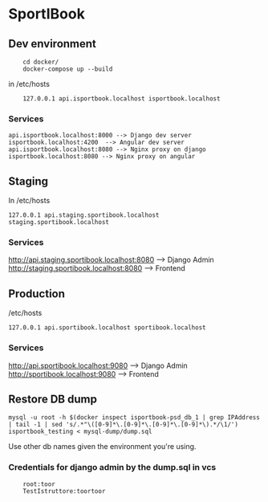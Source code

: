 # SportIBook

## Dev environment

```
    cd docker/
    docker-compose up --build
```

in /etc/hosts

```
    127.0.0.1 api.isportbook.localhost isportbook.localhost
```

### Services

    api.isportbook.localhost:8000 --> Django dev server
    isportbook.localhost:4200  --> Angular dev server
    api.isportbook.localhost:8080 --> Nginx proxy on django
    isportbook.localhost:8080 --> Nginx proxy on angular


## Staging

In /etc/hosts

```
127.0.0.1 api.staging.sportibook.localhost staging.sportibook.localhost

```

### Services

http://api.staging.sportibook.localhost:8080 --> Django Admin
http://staging.sportibook.localhost:8080 --> Frontend

## Production

/etc/hosts


```
127.0.0.1 api.sportibook.localhost sportibook.localhost

```

### Services

http://api.sportibook.localhost:9080 --> Django Admin
http://sportibook.localhost:9080 --> Frontend


## Restore DB dump

```mysql -u root -h $(docker inspect isportbook-psd_db_1 | grep IPAddress | tail -1 | sed 's/.*"\([0-9]*\.[0-9]*\.[0-9]*\.[0-9]*\).*/\1/') isportbook_testing < mysql-dump/dump.sql```

Use other db names given the environment you're using.


### Credentials for django admin by the dump.sql in vcs

```
    root:toor
    TestIstruttore:toortoor
```

